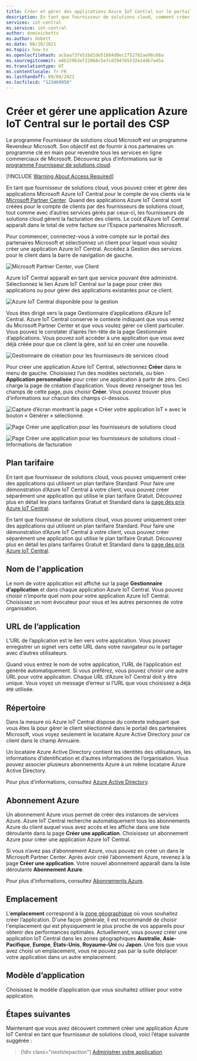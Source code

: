 ```yaml
---
title: Créer et gérer des applications Azure IoT Central sur le portail des CSP | Microsoft Docs
description: En tant que fournisseur de solutions cloud, comment créer une application Azure IoT Central pour le compte de votre client.
services: iot-central
ms.service: iot-central
author: dominicbetts
ms.author: dobett
ms.date: 08/28/2021
ms.topic: how-to
ms.openlocfilehash: acbaa73fe51bd1de51084d0ec2752702ae96c66a
ms.sourcegitcommit: e8b229b3ef22068c5e7cd294785532e144b7a45a
ms.translationtype: HT
ms.contentlocale: fr-FR
ms.lasthandoff: 09/04/2021
ms.locfileid: "123469956"
---
```

# <a name="create-and-manage-an-azure-iot-central-application-from-the-csp-portal"></a>Créer et gérer une application Azure IoT Central sur le portail des CSP

Le programme Fournisseur de solutions cloud Microsoft est un programme Revendeur Microsoft. Son objectif est de fournir à nos partenaires un programme clé en main pour revendre tous les services en ligne commerciaux de Microsoft. Découvrez plus d’informations sur le [programme Fournisseur de solutions cloud](https://partner.microsoft.com/cloud-solution-provider).

[!INCLUDE [Warning About Access Required](../../../includes/iot-central-warning-contribitorrequireaccess.md)]

En tant que fournisseur de solutions cloud, vous pouvez créer et gérer des applications Microsoft Azure IoT Central pour le compte de vos clients via le [Microsoft Partner Center](https://partnercenter.microsoft.com/partner/home). Quand des applications Azure IoT Central sont créées pour le compte de clients par des fournisseurs de solutions cloud, tout comme avec d’autres services gérés par ceux-ci, les fournisseurs de solutions cloud gèrent la facturation des clients. Le coût d’Azure IoT Central apparaît dans le total de votre facture sur l’Espace partenaires Microsoft.

Pour commencer, connectez-vous à votre compte sur le portail des partenaires Microsoft et sélectionnez un client pour lequel vous voulez créer une application Azure IoT Central. Accédez à Gestion des services pour le client dans la barre de navigation de gauche.

![Microsoft Partner Center, vue Client](media/howto-create-and-manage-applications-csp/image1.png)

Azure IoT Central apparaît en tant que service pouvant être administré. Sélectionnez le lien Azure IoT Central sur la page pour créer des applications ou pour gérer des applications existantes pour ce client.

![Azure IoT Central disponible pour la gestion](media/howto-create-and-manage-applications-csp/image2.png)

Vous êtes dirigé vers la page Gestionnaire d’applications d’Azure IoT Central. Azure IoT Central conserve le contexte indiquant que vous venez du Microsoft Partner Center et que vous voulez gérer ce client particulier. Vous pouvez le constater d’après l’en-tête de la page Gestionnaire d’applications. Vous pouvez soit accéder à une application que vous avez déjà créée pour que ce client la gère, soit lui en créer une nouvelle.

![Gestionnaire de création pour les fournisseurs de services cloud](media/howto-create-and-manage-applications-csp/image3.png)

Pour créer une application Azure IoT Central, sélectionnez **Créer** dans le menu de gauche. Choisissez l’un des modèles sectoriels, ou bien **Application personnalisée** pour créer une application à partir de zéro. Ceci charge la page de création d’application. Vous devez renseigner tous les champs de cette page, puis choisir **Créer**. Vous pouvez trouver plus d’informations sur chacun des champs ci-dessous.

![Capture d’écran montrant la page « Créer votre application IoT » avec le bouton « Générer » sélectionné.](media/howto-create-and-manage-applications-csp/image4.png)

![Page Créer une application pour les fournisseurs de solutions cloud](media/howto-create-and-manage-applications-csp/image4-1.png)

![Page Créer une application pour les fournisseurs de solutions cloud - Informations de facturation](media/howto-create-and-manage-applications-csp/image4-2.png)

## <a name="pricing-plan"></a>Plan tarifaire

En tant que fournisseur de solutions cloud, vous pouvez uniquement créer des applications qui utilisent un plan tarifaire Standard. Pour faire une démonstration d’Azure IoT Central à votre client, vous pouvez créer séparément une application qui utilise le plan tarifaire Gratuit. Découvrez plus en détail les plans tarifaires Gratuit et Standard dans la [page des prix Azure IoT Central](https://azure.microsoft.com/pricing/details/iot-central/).

En tant que fournisseur de solutions cloud, vous pouvez uniquement créer des applications qui utilisent un plan tarifaire Standard. Pour faire une démonstration d’Azure IoT Central à votre client, vous pouvez créer séparément une application qui utilise le plan tarifaire Gratuit. Découvrez plus en détail les plans tarifaires Gratuit et Standard dans la [page des prix Azure IoT Central](https://azure.microsoft.com/pricing/details/iot-central/).

## <a name="application-name"></a>Nom de l'application

Le nom de votre application est affiché sur la page **Gestionnaire d’application** et dans chaque application Azure IoT Central. Vous pouvez choisir n’importe quel nom pour votre application Azure IoT Central. Choisissez un nom évocateur pour vous et les autres personnes de votre organisation.

## <a name="application-url"></a>URL de l’application

L’URL de l’application est le lien vers votre application. Vous pouvez enregistrer un signet vers cette URL dans votre navigateur ou le partager avec d’autres utilisateurs.

Quand vous entrez le nom de votre application, l’URL de l’application est générée automatiquement. Si vous préférez, vous pouvez choisir une autre URL pour votre application. Chaque URL d’Azure IoT Central doit y être unique. Vous voyez un message d’erreur si l’URL que vous choisissez a déjà été utilisée.

## <a name="directory"></a>Répertoire

Dans la mesure où Azure IoT Central dispose du contexte indiquant que vous êtes là pour gérer le client sélectionné dans le portail des partenaires Microsoft, vous voyez seulement le locataire Azure Active Directory pour ce client dans le champ Annuaire. 

Un locataire Azure Active Directory contient les identités des utilisateurs, les informations d’identification et d’autres informations de l’organisation. Vous pouvez associer plusieurs abonnements Azure à un même locataire Azure Active Directory.

Pour plus d’informations, consultez [Azure Active Directory](../../active-directory/index.yml).

## <a name="azure-subscription"></a>Abonnement Azure

Un abonnement Azure vous permet de créer des instances de services Azure. Azure IoT Central recherche automatiquement tous les abonnements Azure du client auquel vous avez accès et les affiche dans une liste déroulante dans la page **Créer une application**. Choisissez un abonnement Azure pour créer une application Azure IoT Central.

Si vous n’avez pas d’abonnement Azure, vous pouvez en créer un dans le Microsoft Partner Center. Après avoir créé l’abonnement Azure, revenez à la page **Créer une application**. Votre nouvel abonnement apparaît dans la liste déroulante **Abonnement Azure**.

Pour plus d’informations, consultez [Abonnements Azure](../../guides/developer/azure-developer-guide.md#understanding-accounts-subscriptions-and-billing).

## <a name="location"></a>Emplacement

L’**emplacement** correspond à la [zone géographique](https://azure.microsoft.com/global-infrastructure/geographies/) où vous souhaitez créer l’application. D'une façon générale, il est recommandé de choisir l'emplacement qui est physiquement le plus proche de vos appareils pour obtenir des performances optimales. Actuellement, vous pouvez créer une application IoT Central dans les zones géographiques **Australie**, **Asie-Pacifique**, **Europe**, **États-Unis**, **Royaume-Uni** ou **Japon**. Une fois que vous avez choisi un emplacement, vous ne pouvez pas par la suite déplacer votre application dans un autre emplacement.

## <a name="application-template"></a>Modèle d’application

Choisissez le modèle d’application que vous souhaitez utiliser pour votre application.

## <a name="next-steps"></a>Étapes suivantes

Maintenant que vous avez découvert comment créer une application Azure IoT Central en tant que fournisseur de solutions cloud, voici l’étape suivante suggérée :

> [!div class="nextstepaction"]
> [Administrer votre application](howto-administer.md)